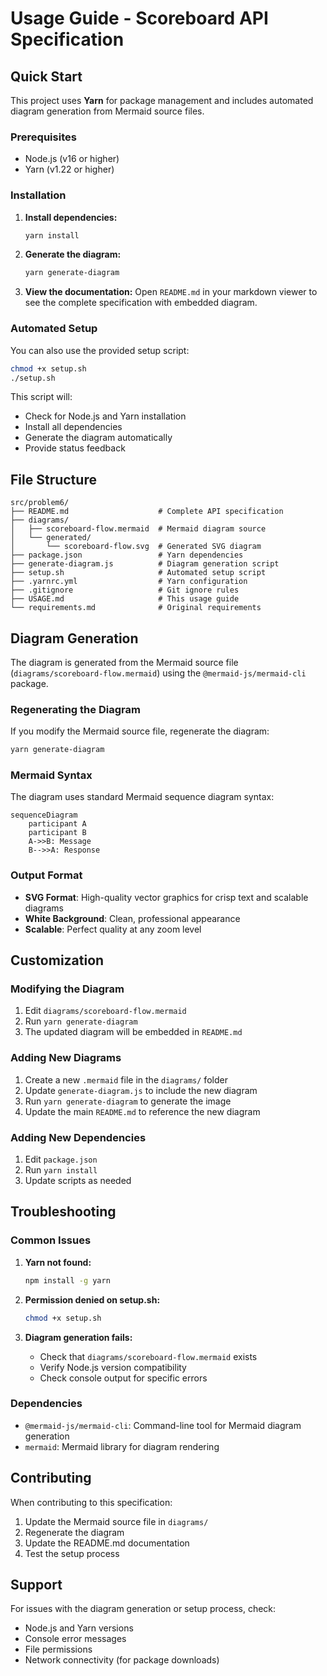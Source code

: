 # Usage Guide - Scoreboard API Specification

## Quick Start

This project uses **Yarn** for package management and includes automated diagram generation from Mermaid source files.

### Prerequisites

- Node.js (v16 or higher)
- Yarn (v1.22 or higher)

### Installation

1. **Install dependencies:**
   ```bash
   yarn install
   ```

2. **Generate the diagram:**
   ```bash
   yarn generate-diagram
   ```

3. **View the documentation:**
   Open `README.md` in your markdown viewer to see the complete specification with embedded diagram.

### Automated Setup

You can also use the provided setup script:

```bash
chmod +x setup.sh
./setup.sh
```

This script will:
- Check for Node.js and Yarn installation
- Install all dependencies
- Generate the diagram automatically
- Provide status feedback

## File Structure

```
src/problem6/
├── README.md                    # Complete API specification
├── diagrams/
│   ├── scoreboard-flow.mermaid  # Mermaid diagram source
│   └── generated/
│       └── scoreboard-flow.svg  # Generated SVG diagram
├── package.json                 # Yarn dependencies
├── generate-diagram.js          # Diagram generation script
├── setup.sh                     # Automated setup script
├── .yarnrc.yml                  # Yarn configuration
├── .gitignore                   # Git ignore rules
├── USAGE.md                     # This usage guide
└── requirements.md              # Original requirements
```

## Diagram Generation

The diagram is generated from the Mermaid source file (`diagrams/scoreboard-flow.mermaid`) using the `@mermaid-js/mermaid-cli` package.

### Regenerating the Diagram

If you modify the Mermaid source file, regenerate the diagram:

```bash
yarn generate-diagram
```

### Mermaid Syntax

The diagram uses standard Mermaid sequence diagram syntax:

```mermaid
sequenceDiagram
    participant A
    participant B
    A->>B: Message
    B-->>A: Response
```

### Output Format

- **SVG Format**: High-quality vector graphics for crisp text and scalable diagrams
- **White Background**: Clean, professional appearance
- **Scalable**: Perfect quality at any zoom level

## Customization

### Modifying the Diagram

1. Edit `diagrams/scoreboard-flow.mermaid`
2. Run `yarn generate-diagram`
3. The updated diagram will be embedded in `README.md`

### Adding New Diagrams

1. Create a new `.mermaid` file in the `diagrams/` folder
2. Update `generate-diagram.js` to include the new diagram
3. Run `yarn generate-diagram` to generate the image
4. Update the main `README.md` to reference the new diagram

### Adding New Dependencies

1. Edit `package.json`
2. Run `yarn install`
3. Update scripts as needed

## Troubleshooting

### Common Issues

1. **Yarn not found:**
   ```bash
   npm install -g yarn
   ```

2. **Permission denied on setup.sh:**
   ```bash
   chmod +x setup.sh
   ```

3. **Diagram generation fails:**
   - Check that `diagrams/scoreboard-flow.mermaid` exists
   - Verify Node.js version compatibility
   - Check console output for specific errors

### Dependencies

- `@mermaid-js/mermaid-cli`: Command-line tool for Mermaid diagram generation
- `mermaid`: Mermaid library for diagram rendering

## Contributing

When contributing to this specification:

1. Update the Mermaid source file in `diagrams/`
2. Regenerate the diagram
3. Update the README.md documentation
4. Test the setup process

## Support

For issues with the diagram generation or setup process, check:
- Node.js and Yarn versions
- Console error messages
- File permissions
- Network connectivity (for package downloads) 